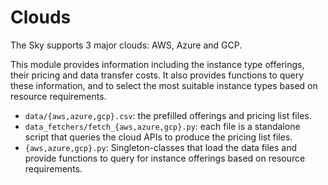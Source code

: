 # Clouds

The Sky supports 3 major clouds: AWS, Azure and GCP.

This module provides information including the instance type offerings, their pricing and data transfer costs. It also provides functions to query these information, and to select the most suitable instance types based on resource requirements.

- `data/{aws,azure,gcp}.csv`: the prefilled offerings and pricing list files.
- `data_fetchers/fetch_{aws,azure,gcp}.py`: each file is a standalone script that queries the cloud APIs to produce the pricing list files.
- `{aws,azure,gcp}.py`: Singleton-classes that load the data files and provide functions to query for instance offerings based on resource requirements.
